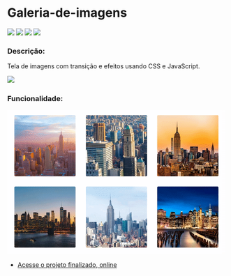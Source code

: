 <h1>Galeria-de-imagens</h1>

<p>
<img src="https://img.shields.io/github/license/lucasbizachi/galeria-de-imagens"/>
<img src="https://img.shields.io/github/languages/count/lucasbizachi/galeria-de-imagens"/>
<img src="https://img.shields.io/github/languages/top/lucasbizachi/galeria-de-imagens"/>
<img src="https://img.shields.io/github/repo-size/lucasbizachi/galeria-de-imagens"/>
</p>
 
 <h3>Descrição:</h3>
 <p>Tela de imagens com transição e efeitos usando  CSS e JavaScript.</p>
 
 <p>
   <img src="http://img.shields.io/static/v1?label=STATUS&message=%20Finalizado&color=GREEN&style=for-the-badge"/>
<p/>
 
 <h3>Funcionalidade:</h3>
 <img src="assets/galeria.gif"/>

- [Acesse o projeto finalizado, online](https://lucasbizachi.github.io/galeria-de-imagens/)
